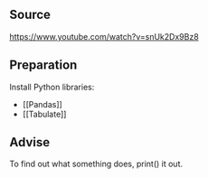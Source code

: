## Source
https://www.youtube.com/watch?v=snUk2Dx9Bz8

## Preparation
Install Python libraries:
- [[Pandas]]
- [[Tabulate]]

## Advise
To find out what something does, print() it out.